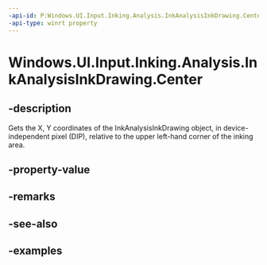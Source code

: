 ```yaml
---
-api-id: P:Windows.UI.Input.Inking.Analysis.InkAnalysisInkDrawing.Center
-api-type: winrt property
---
```


<!-- Property syntax.
public Point Center { get; }
-->

# Windows.UI.Input.Inking.Analysis.InkAnalysisInkDrawing.Center

## -description

Gets the X, Y coordinates of the InkAnalysisInkDrawing object, in device-independent pixel (DIP), relative to the upper left-hand corner of the inking area.

## -property-value

## -remarks

## -see-also

## -examples

